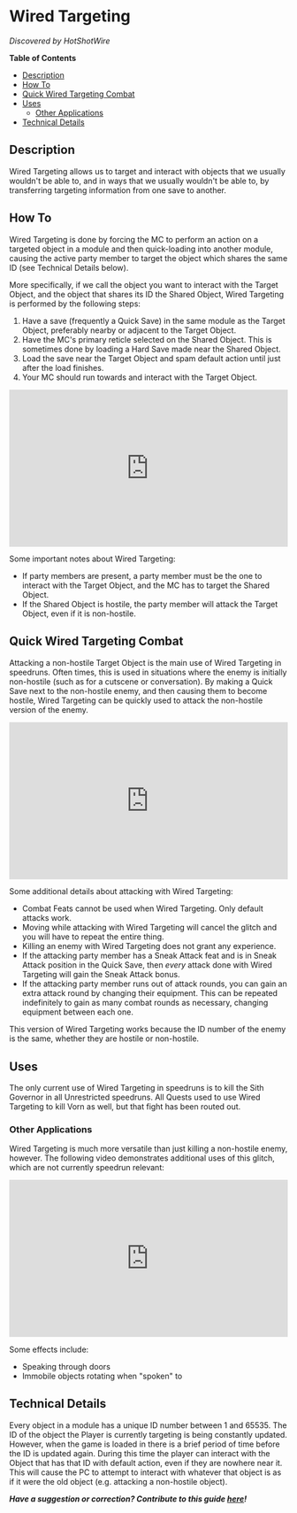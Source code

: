 <style>
.video-container {
  position: relative;
  padding-bottom: 56.25%; /* 16:9 */
  height: 0;
}
.video-container iframe {
  position: absolute;
  top: 0;
  left: 0;
  width: 100%;
  height: 100%;
}
</style>

# Wired Targeting

*Discovered by HotShotWire*

**Table of Contents**
- [Description](#description)
- [How To](#how-to)
- [Quick Wired Targeting Combat](#quick-wired-targeting-combat)
- [Uses](#uses)
  - [Other Applications](#other-applications)
- [Technical Details](#technical-details) 

## Description

Wired Targeting allows us to target and interact with objects that we usually wouldn't be able to, and in ways that we usually wouldn't be able to, by transferring targeting information from one save to another.

## How To

Wired Targeting is done by forcing the MC to perform an action on a targeted object in a module and then quick-loading into another module, causing the active party member to target the object which shares the same ID (see Technical Details below).

More specifically, if we call the object you want to interact with the Target Object, and the object that shares its ID the Shared Object, Wired Targeting is performed by the following steps:
1. Have a save (frequently a Quick Save) in the same module as the Target Object, preferably nearby or adjacent to the Target Object.
2. Have the MC's primary reticle selected on the Shared Object.  This is sometimes done by loading a Hard Save made near the Shared Object.
3. Load the save near the Target Object and spam default action until just after the load finishes.
4. Your MC should run towards and interact with the Target Object.

<div class="video-container">
    <iframe title="YouTube video player" src="https://www.youtube.com/embed/2wZlq9IeDZ4" frameborder="0"></iframe>
</div>

Some important notes about Wired Targeting:
* If party members are present, a party member must be the one to interact with the Target Object, and the MC has to target the Shared Object.
* If the Shared Object is hostile, the party member will attack the Target Object, even if it is non-hostile.

## Quick Wired Targeting Combat

Attacking a non-hostile Target Object is the main use of Wired Targeting in speedruns.  Often times, this is used in situations where the enemy is initially non-hostile (such as for a cutscene or conversation).  By making a Quick Save next to the non-hostile enemy, and then causing them to become hostile, Wired Targeting can be quickly used to attack the non-hostile version of the enemy.

<div class="video-container">
    <iframe title="YouTube video player" src="https://www.youtube.com/embed/9WFNZu4QC2A" frameborder="0"></iframe>
</div>

Some additional details about attacking with Wired Targeting:
* Combat Feats cannot be used when Wired Targeting.  Only default attacks work.
* Moving while attacking with Wired Targeting will cancel the glitch and you will have to repeat the entire thing.
* Killing an enemy with Wired Targeting does not grant any experience.
* If the attacking party member has a Sneak Attack feat and is in Sneak Attack position in the Quick Save, then *every* attack done with Wired Targeting will gain the Sneak Attack bonus.
* If the attacking party member runs out of attack rounds, you can gain an extra attack round by changing their equipment.  This can be repeated indefinitely to gain as many combat rounds as necessary, changing equipment between each one.

This version of Wired Targeting works because the ID number of the enemy is the same, whether they are hostile or non-hostile.

## Uses

The only current use of Wired Targeting in speedruns is to kill the Sith Governor in all Unrestricted speedruns.  All Quests used to use Wired Targeting to kill Vorn as well, but that fight has been routed out.

### Other Applications

Wired Targeting is much more versatile than just killing a non-hostile enemy, however.  The following video demonstrates additional uses of this glitch, which are not currently speedrun relevant:

<div class="video-container">
    <iframe title="YouTube video player" src="https://www.youtube.com/embed/1IvyiP4Mahw" frameborder="0"></iframe>
</div>

Some effects include:
* Speaking through doors
* Immobile objects rotating when "spoken" to

## Technical Details

Every object in a module has a unique ID number between 1 and 65535.  The ID of the object the Player is currently targeting is being constantly updated.  However, when the game is loaded in there is a brief period of time before the ID is updated again.  During this time the player can interact with the Object that has that ID with default action, even if they are nowhere near it.  This will cause the PC to attempt to interact with whatever that object is as if it were the old object (e.g. attacking a non-hostile object).

***Have a suggestion or correction? Contribute to this guide [here](https://github.com/kotor-speedruns/kotor-speedruns.github.io/blob/main/kotor1/Techniques/Wired%20Targeting.md)!***

